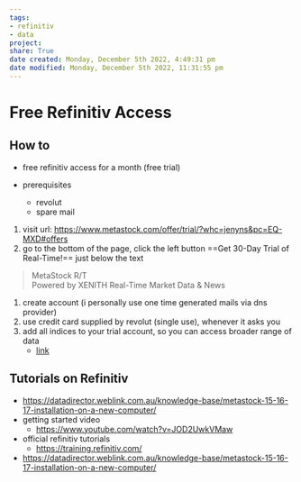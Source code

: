 ```yaml
---  
tags:  
- refinitiv  
- data  
project:  
share: True  
date created: Monday, December 5th 2022, 4:49:31 pm  
date modified: Monday, December 5th 2022, 11:31:55 pm  
---  
```

# Free Refinitiv Access  
  
## How to  
  
- free refinitiv access for a month (free trial)  
  
- prerequisites  
	- revolut  
	- spare mail  
  
1. visit url: <https://www.metastock.com/offer/trial/?whc=jenyns&pc=EQ-MXD#offers>  
2. go to the bottom of the page, click the left button ==Get 30-Day Trial of Real-Time!== just below the text  
>MetaStock R/T  
>Powered by XENITH Real-Time Market Data & News  
  
1. create account (i personally use one time generated mails via dns provider)  
2. use credit card supplied by revolut (single use), whenever it asks you  
3. add all indices to your trial account, so you can access broader range of data  
	- [link](https://www.metastock.com/cart/?c=&p=&i=&add=M%2CEXCH-ABDH%2CEXCH-JORD%2CEXCH-ADE%2CEXCH-GRCE%2CEXCH-BFRT%2CEXCH-BFI%2CEXCH-LEBN%2CEXCH-MV1%2CEXCH-ESSE%2CEXCH-MC1%2CEXCH-ISH%2CEXCH-BRA%2CEXCH-BUCH%2CEXCH-BU1%2CEXCH-CAS%2CEXCH-MDXI%2CEXCH-CYS%2CEXCH-IBO%2CEXCH-DBIR%2CEXCH-VOLI%2CEXCH-DID%2CEXCH-SF9%2CEXCH-DOW%2CEXCH-DUFI%2CEXCH-DUMR%2CEXCH-EGYP%2CEXCH-CU2%2CEXCH-EUAI%2CEXCH-ENS%2CEXCH-ESM%2CEXCH-ERNP%2CEXCH-EL2%2CEXCH-EES%2CEXCH-FTSE%2CEXCH-ATI%2CEXCH-DBSP%2CEXCH-DBSQ%2CEXCH-IBX%2CEXCH-ISTQ%2CEXCH-IFO%2CEXCH-IT%2CEXCH-JNB%2CEXCH-JSI%2CEXCH-KAZ%2CEXCH-LSE2D%2CEXCH-LSE2I%2CEXCH-UK%2CEXCH-SEQI%2CEXCH-LIX%2CEXCH-LUX%2CEXCH-MS1%2CEXCH-MEC%2CEXCH-MEE%2CEXCH-MEF%2CEXCH-MSI%2CEXCH-MU1%2CEXCH-NRB%2CEXCH-TLX%2CEXCH-OME1%2CEXCH-VINX%2CEXCH-NIN%2CEXCH-NG%2CEXCH-NIX%2CEXCH-NGIF%2CEXCH-PRI%2CEXCH-PRA%2CEXCH-QATA%2CEXCH-RTB%2CEXCH-SAUD%2CEXCH-SCT%2CEXCH-SSB%2CEXCH-CH%2CEXCH-SWXE%2CEXCH-STOX%2CEXCH-IL%2CEXCH-TUN%2CEXCH-VSX%2CEXCH-PL%2CEXCH-WBAG%2CEXCH-CCY%2CEXCH-CYD%2CEXCH-CR1%2CEXCH-DGC%2CEXCH-PE2%2CEXCH-EXP%2CEXCH-EEC%2CEXCH-EUE%2CEXCH-ENX%2CEXCH-JSCD%2CEXCH-JSED%2CEXCH-SDD%2CEXCH-LIE%2CEXCH-LME%2CEXCH-OMXD%2CEXCH-PGM%2CEXCH-IPE%2CEXCH-COLO%2CEXCH-MEX%2CEXCH-NQI%2CEXCH-SB3%2CEXCH-SA8%2CEXCH-SB6%2CEXCH-SB4%2CEXCH-SB8%2CEXCH-NYSE%2CEXCH-NQLL%2CEXCH-NQ%2CEXCH-AMEX%2CEXCH-AR%2CEXCH-BR%2CEXCH-RRTI%2CEXCH-CL%2CEXCH-PINK%2CEXCH-BRBF%2CEXCH-CMX%2CEXCH-BEC%2CEXCH-CBM%2CEXCH-CSV%2CEXCH-WCE%2CEXCH-MDE%2CEXCH-MGE%2CEXCH-CBOT%2CEXCH-CME%2CEXCH-CSCE%2CEXCH-NYMX%2CEXCH-OPRA%2CEXCH-CBOE%2CEXCH-CMSP%2CEXCH-CEC%2CEXCH-BSR%2CEXCH-BSD%2CEXCH-BSI%2CEXCH-BMX%2CEXCH-CFX%2CEXCH-DLC%2CEXCH-DG2%2CEXCH-HSI%2CEXCH-KSE%2CEXCH-KOSD%2CEXCH-KIG%2CEXCH-KDA%2CEXCH-MCR%2CEXCH-MCXI%2CEXCH-NCX%2CEXCH-NFT%2CEXCH-NCU%2CEXCH-INSE%2CEXCH-NSS%2CEXCH-OS64%2CEXCH-SHFE%2CEXCH-TCEB%2CEXCH-TFF%2CEXCH-HC%2CEXCH-SX%2CEXCH-SYDF%2C&bc=M&edp=EK-EURO-M%2CEK-NAME-DISC-M%2CEK-WFUT-DISC-M&dbg=&ex=EXCH-ABDH&ex=EXCH-JORD&ex=EXCH-ADE&ex=EXCH-GRCE&ex=EXCH-BFRT&ex=EXCH-BFI&ex=EXCH-LEBN&ex=EXCH-MV1&ex=EXCH-ESSE&ex=EXCH-MC1&ex=EXCH-ISH&ex=EXCH-BRA&ex=EXCH-BUCH&ex=EXCH-BU1&ex=EXCH-CAS&ex=EXCH-MDXI&ex=EXCH-CYS&ex=EXCH-IBO&ex=EXCH-DBIR&ex=EXCH-VOLI&ex=EXCH-DID&ex=EXCH-SF9&ex=EXCH-DOW&ex=EXCH-DUFI&ex=EXCH-DUMR&ex=EXCH-EGYP&ex=EXCH-CU2&ex=EXCH-EUAI&ex=EXCH-ENS&ex=EXCH-ESM&ex=EXCH-ERNP&ex=EXCH-EL2&ex=EXCH-EES&ex=EXCH-FTSE&ex=EXCH-ATI&ex=EXCH-DBSP&ex=EXCH-DBSQ&ex=EXCH-IBX&ex=EXCH-ISTQ&ex=EXCH-IFO&ex=EXCH-IT&ex=EXCH-JNB&ex=EXCH-JSI&ex=EXCH-KAZ&ex=EXCH-LSE2D&ex=EXCH-LSE2I&ex=EXCH-UK&ex=EXCH-SEQI&ex=EXCH-LIX&ex=EXCH-LUX&ex=EXCH-MS1&ex=EXCH-MEC&ex=EXCH-MEE&ex=EXCH-MEF&ex=EXCH-MSI&ex=EXCH-MU1&ex=EXCH-NRB&ex=EXCH-TLX&ex=EXCH-OME1&ex=EXCH-VINX&ex=EXCH-NIN&ex=EXCH-NG&ex=EXCH-NIX&EXCH-NIX=on&ex=EXCH-NGIF&ex=EXCH-PRI&ex=EXCH-PRA&ex=EXCH-QATA&ex=EXCH-RTB&ex=EXCH-SAUD&ex=EXCH-SCT&ex=EXCH-SSB&ex=EXCH-CH&ex=EXCH-SWXE&ex=EXCH-STOX&ex=EXCH-IL&ex=EXCH-TUN&ex=EXCH-VSX&ex=EXCH-PL&ex=EXCH-WBAG&ex=EXCH-CCY&ex=EXCH-CYD&ex=EXCH-CR1&ex=EXCH-DGC&ex=EXCH-PE2&ex=EXCH-EXP&ex=EXCH-EEC&ex=EXCH-EUE&ex=EXCH-ENX&ex=EXCH-JSCD&ex=EXCH-JSED&ex=EXCH-SDD&ex=EXCH-LIE&ex=EXCH-LME&EXCH-LME=on&ex=EXCH-OMXD&ex=EXCH-PGM&ex=EXCH-IPE&ex=EXCH-COLO&ex=EXCH-MEX&ex=EXCH-NQI&ex=EXCH-SB3&ex=EXCH-SA8&ex=EXCH-SB6&ex=EXCH-SB4&ex=EXCH-SB8&ex=EXCH-NYSE&ex=EXCH-NQLL&ex=EXCH-NQ&ex=EXCH-AMEX&ex=EXCH-AR&ex=EXCH-BR&ex=EXCH-RRTI&ex=EXCH-CL&ex=EXCH-PINK&ex=EXCH-BRBF&ex=EXCH-CMX&ex=EXCH-BEC&ex=EXCH-CBM&ex=EXCH-CSV&ex=EXCH-WCE&ex=EXCH-MDE&ex=EXCH-MGE&ex=EXCH-CBOT&ex=EXCH-CME&EXCH-CME=on&ex=EXCH-CSCE&ex=EXCH-NYMX&ex=EXCH-OPRA&ex=EXCH-CBOE&ex=EXCH-CMSP&ex=EXCH-CEC&ex=EXCH-BSR&ex=EXCH-BSD&ex=EXCH-BSI&ex=EXCH-BMX&ex=EXCH-CFX&ex=EXCH-DLC&ex=EXCH-DG2&ex=EXCH-HSI&ex=EXCH-KSE&ex=EXCH-KOSD&ex=EXCH-KIG&ex=EXCH-KDA&ex=EXCH-MCR&ex=EXCH-MCXI&ex=EXCH-NCX&ex=EXCH-NFT&ex=EXCH-NCU&ex=EXCH-INSE&ex=EXCH-NSS&ex=EXCH-OS64&ex=EXCH-SHFE&ex=EXCH-TCEB&ex=EXCH-TFF&ex=EXCH-HC&ex=EXCH-SX&ex=EXCH-SYDF&dp=&ao=&ms=)  
  
## Tutorials on Refinitiv  
- <https://datadirector.weblink.com.au/knowledge-base/metastock-15-16-17-installation-on-a-new-computer/>  
- getting started video  
	- <https://www.youtube.com/watch?v=JOD2UwkVMaw>  
- official refinitiv tutorials  
	- <https://training.refinitiv.com/>  
- <https://datadirector.weblink.com.au/knowledge-base/metastock-15-16-17-installation-on-a-new-computer/>